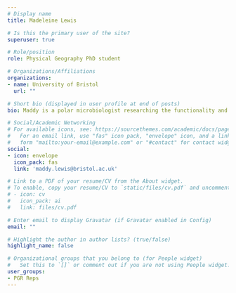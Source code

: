 ```yaml
---
# Display name
title: Madeleine Lewis

# Is this the primary user of the site?
superuser: true

# Role/position
role: Physical Geography PhD student

# Organizations/Affiliations
organizations:
- name: University of Bristol
  url: ""

# Short bio (displayed in user profile at end of posts)
bio: Maddy is a polar microbiologist researching the functionality and micro-spatial distribution of microbial communities found in snow and ice matrices. When not hiking up a mountain, you can find her with her nose in a book or staring intently at trees and dirt. 

# Social/Academic Networking
# For available icons, see: https://sourcethemes.com/academic/docs/page-builder/#icons
#   For an email link, use "fas" icon pack, "envelope" icon, and a link in the
#   form "mailto:your-email@example.com" or "#contact" for contact widget.
social:
- icon: envelope
  icon_pack: fas
  link: 'maddy.lewis@bristol.ac.uk'

# Link to a PDF of your resume/CV from the About widget.
# To enable, copy your resume/CV to `static/files/cv.pdf` and uncomment the lines below.
# - icon: cv
#   icon_pack: ai
#   link: files/cv.pdf

# Enter email to display Gravatar (if Gravatar enabled in Config)
email: ""

# Highlight the author in author lists? (true/false)
highlight_name: false

# Organizational groups that you belong to (for People widget)
#   Set this to `[]` or comment out if you are not using People widget.
user_groups:
- PGR Reps
---
```

